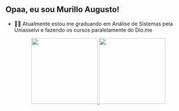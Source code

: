 ## Opaa, eu sou Murillo Augusto!

- 👨‍🎓 Atualmente estou me graduando em Análise de Sistemas pela Uniasselvi e fazendo os cursos paralelamente do Dio.me

<div align="center">
  <a href="https://github.com/XRow08">
  <img height="180em" src="https://github-readme-stats.vercel.app/api?username=xrow08&show_icons=true&theme=tokyonight&include_all_commits=true&count_private=true"/>
  <img height="180em" src="https://github-readme-stats.vercel.app/api/top-langs/?username=xrow08&layout=compact&langs_count=7&theme=tokyonight"/>
</div>
